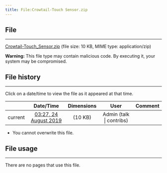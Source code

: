 ```yaml
---
title: File:Crowtail-Touch Sensor.zip
---
```


## File
--------

[Crowtail-Touch_Sensor.zip](https://wiki.elecrow.com/images/9/93/Crowtail-Touch_Sensor.zip) (file size: 10 KB, MIME type: application/zip)

**Warning:** This file type may contain malicious code. By executing it, your system may be compromised.

## File history
--------

Click on a date/time to view the file as it appeared at that time.

|         |                          Date/Time                           | Dimensions  |                             User                             | Comment |
| :-----: | :----------------------------------------------------------: | :---------: | :----------------------------------------------------------: | :-----: |
| current | [03:27, 24 August 2019](https://wiki.elecrow.com/images/9/93/Crowtail-Touch_Sensor.zip) | (10 KB) | Admin (talk \| contribs) |         |

- You cannot overwrite this file.

## File usage
--------

There are no pages that use this file.